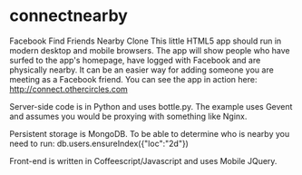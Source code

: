 connectnearby
=============

Facebook Find Friends Nearby Clone
This little HTML5 app should run in modern desktop and mobile browsers. The app will show people who have surfed to the app's homepage, have logged with Facebook and are physically nearby. It can be an easier way for adding someone you are meeting as a Facebook friend. You can see the app in action here:
http://connect.othercircles.com

Server-side code is in Python and uses bottle.py. The example uses Gevent and assumes you would be proxying with something like Nginx.

Persistent storage is MongoDB. To be able to determine who is nearby you need to run:
db.users.ensureIndex({"loc":"2d"})

Front-end is written in Coffeescript/Javascript and uses Mobile JQuery.
